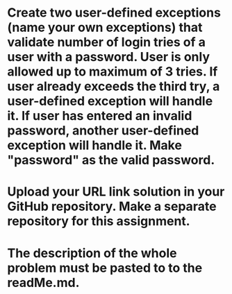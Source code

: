 # Create two user-defined exceptions (name your own exceptions)  that validate number of login tries of a user with a password.  User is only allowed up to maximum of 3 tries.  If user already exceeds the third try, a user-defined exception will handle it.  If user has entered an invalid password, another user-defined exception will handle it.  Make "password" as the valid password.

# Upload your URL link solution in your GitHub repository. Make a separate repository for this assignment.

# The description of the whole problem must be pasted to to the readMe.md.
